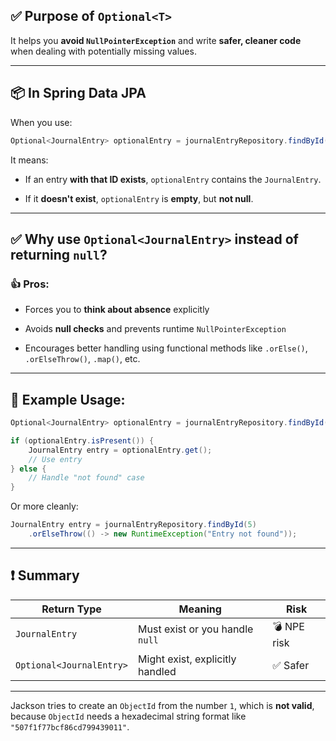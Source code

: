 
## ✅ Purpose of `Optional<T>`

It helps you **avoid `NullPointerException`** and write **safer, cleaner code** when dealing with potentially missing values.

---

## 📦 In Spring Data JPA

When you use:

```java
Optional<JournalEntry> optionalEntry = journalEntryRepository.findById(id);
```

It means:

- If an entry **with that ID exists**, `optionalEntry` contains the `JournalEntry`.
    
- If it **doesn't exist**, `optionalEntry` is **empty**, but **not null**.
    

---

## ✅ Why use `Optional<JournalEntry>` instead of returning `null`?

### 👍 Pros:

- Forces you to **think about absence** explicitly
    
- Avoids **null checks** and prevents runtime `NullPointerException`
    
- Encourages better handling using functional methods like `.orElse()`, `.orElseThrow()`, `.map()`, etc.
    

---

## 🔧 Example Usage:

```java
Optional<JournalEntry> optionalEntry = journalEntryRepository.findById(5);

if (optionalEntry.isPresent()) {
    JournalEntry entry = optionalEntry.get();
    // Use entry
} else {
    // Handle "not found" case
}
```

Or more cleanly:

```java
JournalEntry entry = journalEntryRepository.findById(5)
    .orElseThrow(() -> new RuntimeException("Entry not found"));
```

---

## ❗ Summary

|Return Type|Meaning|Risk|
|---|---|---|
|`JournalEntry`|Must exist or you handle `null`|💣 NPE risk|
|`Optional<JournalEntry>`|Might exist, explicitly handled|✅ Safer|

---
Jackson tries to create an `ObjectId` from the number `1`, which is **not valid**, because `ObjectId` needs a hexadecimal string format like `"507f1f77bcf86cd799439011"`.